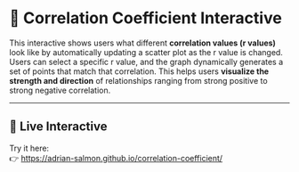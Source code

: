 # 📘 Correlation Coefficient Interactive

This interactive shows users what different **correlation values (r values)** look like by automatically updating a scatter plot as the r value is changed. Users can select a specific r value, and the graph dynamically generates a set of points that match that correlation. This helps users **visualize the strength and direction** of relationships ranging from strong positive to strong negative correlation.

---

## 🔗 Live Interactive

Try it here:  
👉 https://adrian-salmon.github.io/correlation-coefficient/

